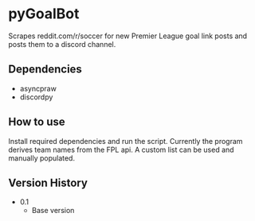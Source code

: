 # pyGoalBot

Scrapes reddit.com/r/soccer for new Premier League goal link posts and posts them to a discord channel.

## Dependencies

* asyncpraw
* discordpy

## How to use

Install required dependencies and run the script. Currently the program derives team names from the FPL api. A custom list can be used and manually populated.

## Version History

* 0.1
    * Base version





